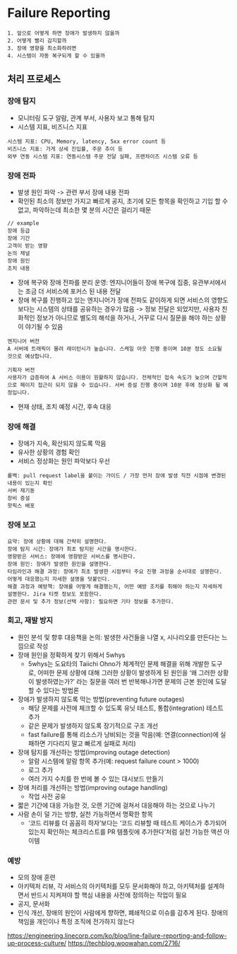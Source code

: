 # Failure Reporting

````
1. 앞으로 어떻게 하면 장애가 발생하지 않을까
2. 어떻게 빨리 감지할까
3. 장애 영향을 최소화하려면
4. 시스템이 자동 복구되게 할 수 있을까
````
## 처리 프로세스
### 장애 탐지
- 모니터링 도구 알람, 관계 부서, 사용자 보고 통해 탐지
- 시스템 지표, 비즈니스 지표
````
시스템 지표: CPU, Memory, latency, 5xx error count 등
비즈니스 지표: 가게 상세 진입률, 주문 추이 등
외부 연동 시스템 지표: 연동시스템 주문 전달 실패, 프랜차이즈 시스템 오류 등
````

### 장애 전파
- 발생 원인 파악 -> 관련 부서 장애 내용 전파
- 확인된 최소의 정보만 가지고 빠르게 공지, 초기에 모든 항목을 확인하고 기입 할 수 없고, 파악하는데 최소한 몇 분의 시간은 걸리기 때문
````
// example
장애 등급
장애 기간
고객이 받는 영향
논의 채널
장애 원인
조치 내용
````
- 장애 복구와 장애 전파를 분리 운영: 엔지니어들이 장애 복구에 집중, 유관부서에서는 조금 더 서비스에 포커스 된 내용 전달
- 장애 복구를 진행하고 있는 엔지니어가 장애 전파도 같이하게 되면 서비스의 영향도 보다는 시스템의 상태를 공유하는 경우가 많음 -> 정보 전달은 되었지만, 사용자 친화적인 정보가 아니므로 별도의 해석을 하거나, 거꾸로 다시 질문을 해야 하는 상황이 야기될 수 있음
````
엔지니어 버전
A 서버에 트래픽이 몰려 레이턴시가 높습니다. 스케일 아웃 진행 중이며 10분 정도 소요될 것으로 예상합니다.

기획자 버전
사용자가 급증하여 A 서비스 이용이 원활하지 않습니다. 전체적인 접속 속도가 늦으며 간헐적으로 페이지 접근이 되지 않을 수 있습니다. 서버 증설 진행 중이며 10분 후에 정상화 될 예정입니다.
````
- 현재 상태, 조치 예정 시간, 후속 대응

### 장애 해결
- 장애가 지속, 확산되지 않도록 막음
- 유사한 상황의 경험 확인
- 서비스 정상화는 원인 파악보다 우선
````
롤백: pull request label을 붙이는 가이드 / 가장 먼저 장애 발생 직전 시점에 변경된 내용이 있는지 확인
서버 재기동
장비 증설
핫픽스 배포
````

### 장애 보고
````
요약: 장애 상황에 대해 간략히 설명한다.
장애 탐지 시간: 장애가 최초 탐지된 시간을 명시한다.
영향받은 서비스: 장애에 영향받은 서비스를 명시한다.
장애 원인: 장애가 발생한 원인을 설명한다.
타임라인과 해결 과정: 장애가 최초 발생한 시점부터 주요 진행 과정을 순서대로 설명한다. 어떻게 대응했는지 자세한 설명을 덧붙인다.
해결 과정과 예방책: 장애를 어떻게 해결했는지, 어떤 예방 조치를 취해야 하는지 자세하게 설명한다. Jira 티켓 정보도 포함한다.
관련 문서 및 추가 정보(선택 사항): 필요하면 기타 정보를 추가한다.
````

### 회고, 재발 방지
- 원인 분석 및 향후 대응책을 논의: 발생한 사건들을 나열 x, 시나리오를 만든다는 느낌으로 작성
- 장애 원인을 정확하게 찾기 위해서 5whys
  - 5whys는 도요타의 Taiichi Ohno가 체계적인 문제 해결을 위해 개발한 도구로, 어떠한 문제 상황에 대해 그러한 상황이 발생하게 된 원인을 ‘왜 그러한 상황이 발생하였는가?’ 라는 질문을 여러 번 반복해나가면 문제의 근본 원인에 도달할 수 있다는 방법론
- 장애가 발생하지 않도록 막는 방법(preventing future outages)
  - 해당 문제를 사전에 체크할 수 있도록 유닛 테스트, 통합(integration) 테스트 추가
  - 같은 문제가 발생하지 않도록 장기적으로 구조 개선
  - fast failure를 통해 리소스가 낭비되는 것을 막음(예: 연결(connection)에 실패하면 기다리지 말고 빠르게 실패로 처리)
- 장애 탐지를 개선하는 방법(improving outage detection)
  - 알람 시스템에 알람 항목 추가(예: request failure count > 1000)
  - 로그 추가
  - 여러 가지 수치를 한 번에 볼 수 있는 대시보드 만들기
- 장애 처리를 개선하는 방법(improving outage handling)
  - 작업 사전 공유
- 짧은 기간에 대응 가능한 것, 오랜 기간에 걸쳐서 대응해야 하는 것으로 나누기
- 사람 손이 덜 가는 방향, 실천 가능하면서 명확한 항목
  - ‘코드 리뷰를 더 꼼꼼히 하자’보다는 ‘코드 리뷰할 때 테스트 케이스가 추가되어 있는지 확인하는 체크리스트를 PR 템플릿에 추가한다’처럼 실천 가능한 액션 아이템

### 예방
- 모의 장애 훈련
- 아키텍처 리뷰, 각 서비스의 아키텍처를 모두 문서화해야 하고, 아키텍처를 설계하면서 반드시 지켜져야 할 핵심 내용을 사전에 정의하는 작업이 필요
- 공지, 문서화
- 인식 개선, 장애의 원인이 사람에게 향하면, 폐쇄적으로 이슈를 감추게 된다. 장애의 책임을 개인이나 특정 조직에 전가하지 않는다

https://engineering.linecorp.com/ko/blog/line-failure-reporting-and-follow-up-process-culture/
https://techblog.woowahan.com/2716/